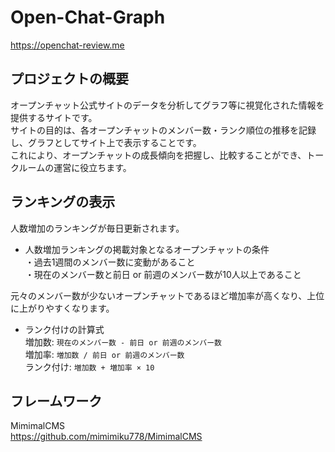 # Open-Chat-Graph
https://openchat-review.me

## プロジェクトの概要
オープンチャット公式サイトのデータを分析してグラフ等に視覚化された情報を提供するサイトです。  
サイトの目的は、各オープンチャットのメンバー数・ランク順位の推移を記録し、グラフとしてサイト上で表示することです。  
これにより、オープンチャットの成長傾向を把握し、比較することができ、トークルームの運営に役立ちます。  

## ランキングの表示
人数増加のランキングが毎日更新されます。

* 人数増加ランキングの掲載対象となるオープンチャットの条件  
・過去1週間のメンバー数に変動があること  
・現在のメンバー数と前日 or 前週のメンバー数が10人以上であること

元々のメンバー数が少ないオープンチャットであるほど増加率が高くなり、上位に上がりやすくなります。  

* ランク付けの計算式  
増加数: `現在のメンバー数 - 前日 or 前週のメンバー数`  
増加率: `増加数 / 前日 or 前週のメンバー数`  
ランク付け: `増加数 + 増加率 × 10`  

## フレームワーク  
MimimalCMS  
https://github.com/mimimiku778/MimimalCMS
